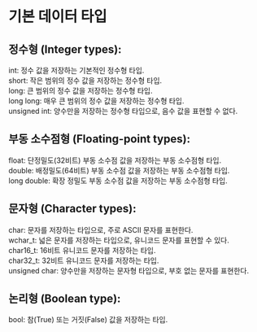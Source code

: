 # 기본 데이터 타입

## 정수형 (Integer types):

int: 정수 값을 저장하는 기본적인 정수형 타입.  
short: 작은 범위의 정수 값을 저장하는 정수형 타입.  
long: 큰 범위의 정수 값을 저장하는 정수형 타입.  
long long: 매우 큰 범위의 정수 값을 저장하는 정수형 타입.  
unsigned int: 양수만을 저장하는 정수형 타입으로, 음수 값을 표현할 수 없다.

## 부동 소수점형 (Floating-point types):

float: 단정밀도(32비트) 부동 소수점 값을 저장하는 부동 소수점형 타입.  
double: 배정밀도(64비트) 부동 소수점 값을 저장하는 부동 소수점형 타입.  
long double: 확장 정밀도 부동 소수점 값을 저장하는 부동 소수점형 타입.

## 문자형 (Character types):

char: 문자를 저장하는 타입으로, 주로 ASCII 문자를 표현한다.  
wchar_t: 넓은 문자를 저장하는 타입으로, 유니코드 문자를 표현할 수 있다.  
char16_t: 16비트 유니코드 문자를 저장하는 타입.  
char32_t: 32비트 유니코드 문자를 저장하는 타입.  
unsigned char: 양수만을 저장하는 문자형 타입으로, 부호 없는 문자를 표현한다.

## 논리형 (Boolean type):

bool: 참(True) 또는 거짓(False) 값을 저장하는 타입.
